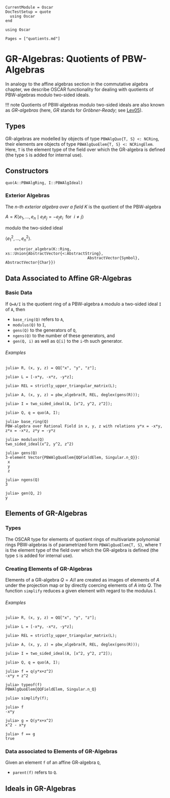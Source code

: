 ```@meta
CurrentModule = Oscar
DocTestSetup = quote
  using Oscar
end
```

```@setup oscar
using Oscar
```

```@contents
Pages = ["quotients.md"]
```

# GR-Algebras: Quotients of PBW-Algebras

In analogy to the affine algebras section in the commutative algebra chapter, we describe OSCAR
functionality for dealing with quotients of PBW-algebras modulo two-sided ideals.

!!! note
    Quotients of PBW-algebras modulo two-sided ideals are also known as *GR-algebras* (here, *GR*
    stands for *Gröbner-Ready*; see [Lev05](@cite)).

## Types

GR-algebras are modelled by objects of type `PBWAlgQuo{T, S} <: NCRing`, their elements are objects of type
`PBWAlgQuoElem{T, S} <: NCRingElem`. Here,  `T` is the element type of the field over which the GR-algebra
is defined (the type `S` is added for internal use).


## Constructors

```@docs
quo(A::PBWAlgRing, I::PBWAlgIdeal)
```

### Exterior Algebras

The *$n$-th exterior algebra over a field $K$* is the quotient of the PBW-algebra

$A=K \langle e_1,\dots, e_n \mid e_ie_j = - e_je_i \ \text { for }\ i\neq j\rangle$

modulo the two-sided ideal

$\langle e_1^2,\dots, e_n^2\rangle.$

```@docs
    exterior_algebra(K::Ring, xs::Union{AbstractVector{<:AbstractString}, 
                                    AbstractVector{Symbol}, AbstractVector{Char}})
```

## Data Associated to Affine GR-Algebras

### Basic Data

If `Q=A/I` is the quotient ring of a PBW-algebra `A` modulo a two-sided ideal `I` of `A`, then

- `base_ring(Q)` refers to `A`,
- `modulus(Q)` to `I`,
- `gens(Q)` to the generators of `Q`,
- `ngens(Q)` to the number of these generators, and
- `gen(Q, i)` as well as `Q[i]` to the `i`-th such generator.

###### Examples

```jldoctest
julia> R, (x, y, z) = QQ["x", "y", "z"];

julia> L = [-x*y, -x*z, -y*z];

julia> REL = strictly_upper_triangular_matrix(L);

julia> A, (x, y, z) = pbw_algebra(R, REL, deglex(gens(R)));

julia> I = two_sided_ideal(A, [x^2, y^2, z^2]);

julia> Q, q = quo(A, I);

julia> base_ring(Q)
PBW-algebra over Rational Field in x, y, z with relations y*x = -x*y, z*x = -x*z, z*y = -y*z

julia> modulus(Q)
two_sided_ideal(x^2, y^2, z^2)

julia> gens(Q)
3-element Vector{PBWAlgQuoElem{QQFieldElem, Singular.n_Q}}:
 x
 y
 z

julia> ngens(Q)
3

julia> gen(Q, 2)
y
```

## Elements of GR-Algebras

### Types

The OSCAR type for elements of quotient rings of  multivariate polynomial rings PBW-algebras is of
parametrized form `PBWAlgQuoElem{T, S}`, where `T` is the element type  of the
field over which the GR-algebra is defined (the type `S` is added for internal use).

### Creating Elements of GR-Algebras

Elements of a GR-algebra $Q = A/I$ are created as images of elements of $A$ under the projection map
or by directly coercing elements of $A$ into $Q$. The function `simplify` reduces a given element
with regard to the modulus $I$.

###### Examples

```jldoctest
julia> R, (x, y, z) = QQ["x", "y", "z"];

julia> L = [-x*y, -x*z, -y*z];

julia> REL = strictly_upper_triangular_matrix(L);

julia> A, (x, y, z) = pbw_algebra(R, REL, deglex(gens(R)));

julia> I = two_sided_ideal(A, [x^2, y^2, z^2]);

julia> Q, q = quo(A, I);

julia> f = q(y*x+z^2)
-x*y + z^2

julia> typeof(f)
PBWAlgQuoElem{QQFieldElem, Singular.n_Q}

julia> simplify(f);

julia> f
-x*y

julia> g = Q(y*x+x^2)
x^2 - x*y

julia> f == g
true
```

### Data associated to Elements of GR-Algebras

Given an element `f` of an affine  GR-algebra `Q`, 

- `parent(f)` refers to `Q`.

## Ideals in GR-Algebras
